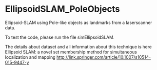 # EllipsoidSLAM_PoleObjects
Ellipsoid-SLAM using Pole-like objects as landmarks from a laserscanner data. 

To test the code, please run the file simEllipsoidSLAM.

The details about dataset and all information about this technique is here 
Ellipsoid SLAM: a novel set membership method for simultaneous localization and mapping
http://link.springer.com/article/10.1007/s10514-015-9447-y
